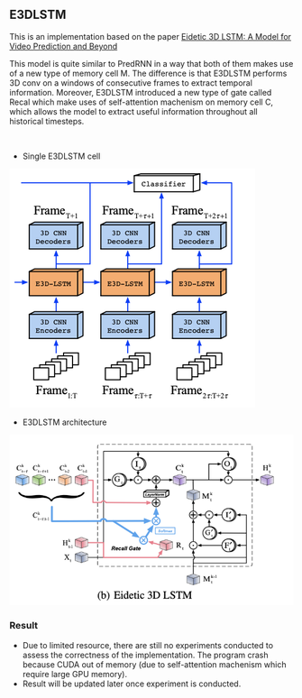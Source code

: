 
## E3DLSTM

This is an implementation based on the paper <a href="https://openreview.net/forum?id=B1lKS2AqtX">Eidetic 3D LSTM: A Model for Video Prediction and Beyond </a> 

This model is quite similar to PredRNN in a way that both of them makes use of a new type of memory cell M. The difference is that E3DLSTM performs 3D conv on a windows of consecutive frames to extract temporal information. Moreover, E3DLSTM introduced a new type of gate called Recal which make uses of self-attention machenism on memory cell C, which allows the model to extract useful information throughout all historical timesteps. 

<br/>

- Single E3DLSTM cell

 ![alt text](./cell.png)
<br/>

- E3DLSTM architecture

![alt text](./model.png)
<br/>

### Result
- Due to limited resource, there are still no experiments conducted to assess the correctness of the implementation. The program crash because CUDA out of memory (due to self-attention machenism which require large GPU memory). 
- Result will be updated later once experiment is conducted.